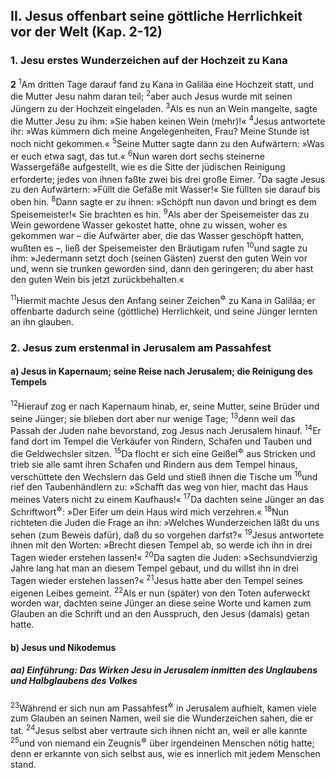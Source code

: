 ## II. Jesus offenbart seine göttliche Herrlichkeit vor der Welt (Kap. 2-12)

### 1. Jesu erstes Wunderzeichen auf der Hochzeit zu Kana

__2__
<sup>1</sup>Am dritten Tage darauf fand zu Kana in Galiläa eine Hochzeit statt, und die Mutter Jesu nahm daran teil;
<sup>2</sup>aber auch Jesus wurde mit seinen Jüngern zu der Hochzeit eingeladen.
<sup>3</sup>Als es nun an Wein mangelte, sagte die Mutter Jesu zu ihm: »Sie haben keinen Wein (mehr)!«
<sup>4</sup>Jesus antwortete ihr: »Was kümmern dich meine Angelegenheiten, Frau? Meine Stunde ist noch nicht gekommen.«
<sup>5</sup>Seine Mutter sagte dann zu den Aufwärtern: »Was er euch etwa sagt, das tut.«
<sup>6</sup>Nun waren dort sechs steinerne Wassergefäße aufgestellt, wie es die Sitte der jüdischen Reinigung erforderte; jedes von ihnen faßte zwei bis drei große Eimer.
<sup>7</sup>Da sagte Jesus zu den Aufwärtern: »Füllt die Gefäße mit Wasser!« Sie füllten sie darauf bis oben hin.
<sup>8</sup>Dann sagte er zu ihnen: »Schöpft nun davon und bringt es dem Speisemeister!« Sie brachten es hin.
<sup>9</sup>Als aber der Speisemeister das zu Wein gewordene Wasser gekostet hatte, ohne zu wissen, woher es gekommen war – die Aufwärter aber, die das Wasser geschöpft hatten, wußten es –, ließ der Speisemeister den Bräutigam rufen
<sup>10</sup>und sagte zu ihm: »Jedermann setzt doch (seinen Gästen) zuerst den guten Wein vor und, wenn sie trunken geworden sind, dann den geringeren; du aber hast den guten Wein bis jetzt zurückbehalten.«

<sup>11</sup>Hiermit machte Jesus den Anfang seiner Zeichen<sup title="= Wundertaten">&#x2732;</sup> zu Kana in Galiläa; er offenbarte dadurch seine (göttliche) Herrlichkeit, und seine Jünger lernten an ihn glauben.

### 2. Jesus zum erstenmal in Jerusalem am Passahfest

#### a) Jesus in Kapernaum; seine Reise nach Jerusalem; die Reinigung des Tempels

<sup>12</sup>Hierauf zog er nach Kapernaum hinab, er, seine Mutter, seine Brüder und seine Jünger; sie blieben dort aber nur wenige Tage;
<sup>13</sup>denn weil das Passah der Juden nahe bevorstand, zog Jesus nach Jerusalem hinauf.
<sup>14</sup>Er fand dort im Tempel die Verkäufer von Rindern, Schafen und Tauben und die Geldwechsler sitzen.
<sup>15</sup>Da flocht er sich eine Geißel<sup title="oder: Peitsche">&#x2732;</sup> aus Stricken und trieb sie alle samt ihren Schafen und Rindern aus dem Tempel hinaus, verschüttete den Wechslern das Geld und stieß ihnen die Tische um
<sup>16</sup>und rief den Taubenhändlern zu: »Schafft das weg von hier, macht das Haus meines Vaters nicht zu einem Kaufhaus!«
<sup>17</sup>Da dachten seine Jünger an das Schriftwort<sup title="Ps 69,10">&#x2732;</sup>: »Der Eifer um dein Haus wird mich verzehren.«
<sup>18</sup>Nun richteten die Juden die Frage an ihn: »Welches Wunderzeichen läßt du uns sehen (zum Beweis dafür), daß du so vorgehen darfst?«
<sup>19</sup>Jesus antwortete ihnen mit den Worten: »Brecht diesen Tempel ab, so werde ich ihn in drei Tagen wieder erstehen lassen!«
<sup>20</sup>Da sagten die Juden: »Sechsundvierzig Jahre lang hat man an diesem Tempel gebaut, und du willst ihn in drei Tagen wieder erstehen lassen?«
<sup>21</sup>Jesus hatte aber den Tempel seines eigenen Leibes gemeint.
<sup>22</sup>Als er nun (später) von den Toten auferweckt worden war, dachten seine Jünger an diese seine Worte und kamen zum Glauben an die Schrift und an den Ausspruch, den Jesus (damals) getan hatte.

#### b) Jesus und Nikodemus

##### aa) Einführung: Das Wirken Jesu in Jerusalem inmitten des Unglaubens und Halbglaubens des Volkes

<sup>23</sup>Während er sich nun am Passahfest<sup title="vgl. V.13">&#x2732;</sup> in Jerusalem aufhielt, kamen viele zum Glauben an seinen Namen, weil sie die Wunderzeichen sahen, die er tat.
<sup>24</sup>Jesus selbst aber vertraute sich ihnen nicht an, weil er alle kannte
<sup>25</sup>und von niemand ein Zeugnis<sup title="oder: eine Auskunft">&#x2732;</sup> über irgendeinen Menschen nötig hatte; denn er erkannte von sich selbst aus, wie es innerlich mit jedem Menschen stand.